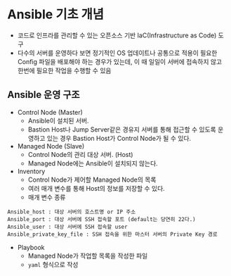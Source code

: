 Ansible 기초 개념
==================

* 코드로 인프라를 관리할 수 있는 오픈소스 기반 IaC(Infrastructure as Code) 도구
* 다수의 서버를 운영하다 보면 정기적인 OS 업데이트나 공통으로 적용이 필요한 Config 파일을 배포해야 하는 경우가 있는데, 이 때 일일이 서버에 접속하지 않고 한번에 필요한 작업을 수행할 수 있음

## Ansible 운영 구조
* Control Node (Master)
    * Ansible이 설치된 서버. 
    * Bastion Host나 Jump Server같은 경유지 서버를 통해 접근할 수 있도록 운영하고 있는 경우 Bastion Host가 Control Node가 될 수 있다.
* Managed Node (Slave)
    * Control Node의 관리 대상 서버. (Host)
    * Managed Node에는 Ansible이 설치되지 않는다.
* Inventory
    * Control Node가 제어할 Managed Node의 목록
    * 여러 매개 변수를 통해 Host의 정보를 저장할 수 있다.
    * 매개 변수 종류
```
Ansible_host : 대상 서버의 호스트명 or IP 주소
Ansible_port : 대상 서버에 SSH 접속할 포트 (default는 당연히 22다.)
Ansible_user : 대상 서버에 SSH 접속할 user
Ansible_private_key_file : SSH 접속을 위한 마스터 서버의 Private Key 경로
``` 
* Playbook
    * Managed Node가 작업할 목록을 작성한 파일
    * `yaml` 형식으로 작성